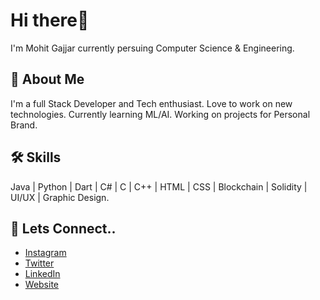 
# Hi there👋

I'm Mohit Gajjar currently persuing Computer Science & Engineering.


## 🚀 About Me
I'm a full Stack Developer and Tech enthusiast. Love to work on new technologies.
Currently learning ML/AI. Working on projects for Personal Brand.


## 🛠 Skills
Java | Python | Dart | C# | C | C++ | HTML | CSS | Blockchain | Solidity | UI/UX | Graphic Design. 


## 🔗 Lets Connect..

 - [Instagram](https://www.instagram.com/debug_ntity.ig/)
 - [Twitter](https://twitter.com/DebugNtity)
 - [LinkedIn](https://www.linkedin.com/in/mohit-gajjar-b1398020a/)
 - [Website](https://debuglabs.tech)

